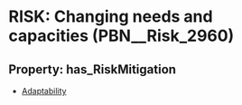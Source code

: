 # RISK: __Changing needs and capacities__ (PBN__Risk_2960)

## Property: has_RiskMitigation

* [Adaptability](PBN__Mitigation_1211)

